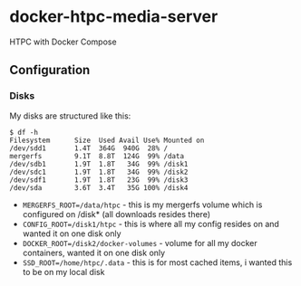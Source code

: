 # docker-htpc-media-server
HTPC with Docker Compose

## Configuration

### Disks

My disks are structured like this:

```
$ df -h
Filesystem      Size  Used Avail Use% Mounted on
/dev/sdd1       1.4T  364G  940G  28% /
mergerfs        9.1T  8.8T  124G  99% /data
/dev/sdb1       1.9T  1.8T   34G  99% /disk1
/dev/sdc1       1.9T  1.8T   34G  99% /disk2
/dev/sdf1       1.9T  1.8T   23G  99% /disk3
/dev/sda        3.6T  3.4T   35G 100% /disk4
```

- `MERGERFS_ROOT=/data/htpc` - this is my mergerfs volume which is configured on /disk* (all downloads resides there)
- `CONFIG_ROOT=/disk1/htpc`  - this is where all my config resides on and wanted it on one disk only
- `DOCKER_ROOT=/disk2/docker-volumes` - volume for all my docker containers, wanted it on one disk only
- `SSD_ROOT=/home/htpc/.data` - this is for most cached items, i wanted this to be on my local disk
